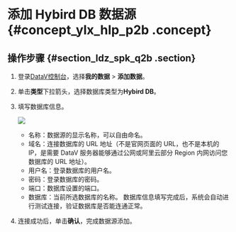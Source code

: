 # 添加 Hybird DB 数据源 {#concept_ylx_hlp_p2b .concept}

## 操作步骤 {#section_ldz_spk_q2b .section}

1.  登录[DataV控制台](https://datav.aliyun.com/)，选择**我的数据** \> **添加数据**。
2.  单击**类型**下拉箭头，选择数据库类型为**Hybird DB**。
3.  填写数据库信息。

    ![](http://static-aliyun-doc.oss-cn-hangzhou.aliyuncs.com/assets/img/16539/15343028517956_zh-CN.png)

    -   名称：数据源的显示名称，可以自由命名。
    -   域名：连接数据库的 URL 地址（不是官网页面的 URL，也不是本机的 IP，是需要 DataV 服务器能够通过公网或阿里云部分 Region 内网访问您数据库的 URL 地址）。
    -   用户名：登录数据库的用户名。
    -   密码：登录数据库的密码。
    -   端口：数据库设置的端口。
    -   数据库：当前所选数据库的名称。
    数据库信息填写完成后，系统会自动进行测试连接，验证数据库是否能连通正常。

4.  连接成功后，单击**确认**，完成数据源添加。

